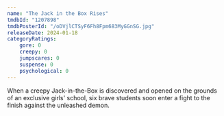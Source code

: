 ```yaml
---
name: "The Jack in the Box Rises"
tmdbId: "1207898"
tmdbPosterId: "/oDVjlCTSyF6Fh8Fpm683MyGGnSG.jpg"
releaseDate: 2024-01-18
categoryRatings:
    gore: 0
    creepy: 0
    jumpscares: 0
    suspense: 0
    psychological: 0
---
```

When a creepy Jack-in-the-Box is discovered and opened on the grounds of an exclusive girls' school, six brave students soon enter a fight to the finish against the unleashed demon.

